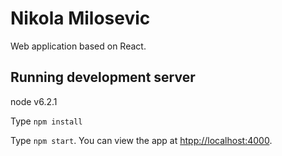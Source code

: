 Nikola Milosevic
=====================

Web application based on React.


## Running development server

node v6.2.1

Type `npm install`

Type `npm start`. You can view the app at
[htpp://localhost:4000](htpp://localhost:4000).


